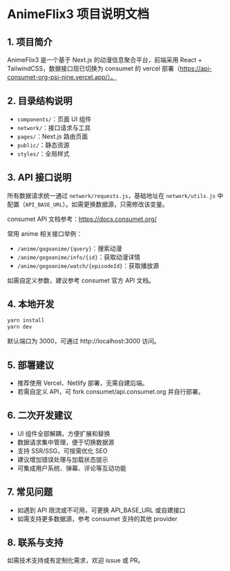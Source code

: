 # AnimeFlix3 项目说明文档

## 1. 项目简介
AnimeFlix3 是一个基于 Next.js 的动漫信息聚合平台，前端采用 React + TailwindCSS，数据接口现已切换为 consumet 的 vercel 部署（https://api-consumet-org-psi-nine.vercel.app/）。

## 2. 目录结构说明
- `components/`：页面 UI 组件
- `network/`：接口请求与工具
- `pages/`：Next.js 路由页面
- `public/`：静态资源
- `styles/`：全局样式

## 3. API 接口说明
所有数据请求统一通过 `network/requests.js`，基础地址在 `network/utils.js` 中配置（`API_BASE_URL`）。如需更换数据源，只需修改该变量。

consumet API 文档参考：https://docs.consumet.org/

常用 anime 相关接口举例：
- `/anime/gogoanime/{query}`：搜索动漫
- `/anime/gogoanime/info/{id}`：获取动漫详情
- `/anime/gogoanime/watch/{episodeId}`：获取播放源

如需自定义参数，建议参考 consumet 官方 API 文档。

## 4. 本地开发
```bash
yarn install
yarn dev
```
默认端口为 3000，可通过 http://localhost:3000 访问。

## 5. 部署建议
- 推荐使用 Vercel、Netlify 部署，无需自建后端。
- 若需自定义 API，可 fork consumet/api.consumet.org 并自行部署。

## 6. 二次开发建议
- UI 组件全部解耦，方便扩展和替换
- 数据请求集中管理，便于切换数据源
- 支持 SSR/SSG，可按需优化 SEO
- 建议增加错误处理与加载状态提示
- 可集成用户系统、弹幕、评论等互动功能

## 7. 常见问题
- 如遇到 API 限流或不可用，可更换 API_BASE_URL 或自建接口
- 如需支持更多数据源，参考 consumet 支持的其他 provider

## 8. 联系与支持
如需技术支持或有定制化需求，欢迎 issue 或 PR。
